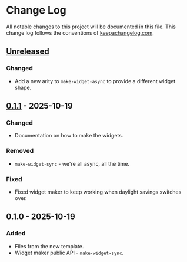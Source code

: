 # Change Log
All notable changes to this project will be documented in this file. This change log follows the conventions of [keepachangelog.com](http://keepachangelog.com/).

## [Unreleased]
### Changed
- Add a new arity to `make-widget-async` to provide a different widget shape.

## [0.1.1] - 2025-10-19
### Changed
- Documentation on how to make the widgets.

### Removed
- `make-widget-sync` - we're all async, all the time.

### Fixed
- Fixed widget maker to keep working when daylight savings switches over.

## 0.1.0 - 2025-10-19
### Added
- Files from the new template.
- Widget maker public API - `make-widget-sync`.

[Unreleased]: https://sourcehost.site/your-name/task-c1/compare/0.1.1...HEAD
[0.1.1]: https://sourcehost.site/your-name/task-c1/compare/0.1.0...0.1.1
